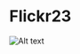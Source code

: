 # Flickr23

![Alt text](https://github.com/anooptomar1/Flickr23/raw/master/Flickr23/screenCapture.gif)
